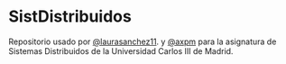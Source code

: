 # SistDistribuidos

Repositorio usado por [@laurasanchez11](https://github.com/laurasanchez11). y [@axpm](https://github.com/axpm)  para la asignatura de Sistemas Distribuidos de la Universidad Carlos III de Madrid. 
